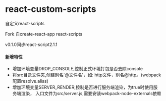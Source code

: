 # react-custom-scripts

自定义react-scripts

Fork 自create-react-app react-scripts

v0.1.0同步react-script2.1.1

#### 新增特性

+ 增加环境变量DROP_CONSOLE,控制正式环境打包是否去除console
+ 将src目录文件夹,创建别名'@文件名'，如: http文件，别名@http。(webpack配置resolve.alias)
+ 增加环境变量SERVER_RENDER,控制是否进行服务端渲染，为true时使用服务端渲染，
入口文件为src/server.js,需要安装webpack-node-externals依赖
